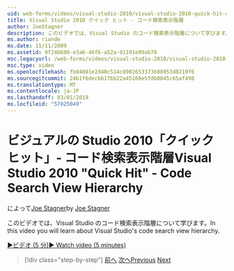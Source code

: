 ```yaml
---
uid: web-forms/videos/visual-studio-2010/visual-studio-2010-quick-hit-code-search-view-hierarchy
title: Visual Studio 2010 クイック ヒット - コード検索表示階層
author: JoeStagner
description: このビデオでは、Visual Studio のコード検索表示階層について学びます。
ms.author: riande
ms.date: 11/11/2009
ms.assetid: 0f24b680-e3a6-46f6-a52a-91191e09ab78
msc.legacyurl: /web-forms/videos/visual-studio-2010/visual-studio-2010-quick-hit-code-search-view-hierarchy
msc.type: video
ms.openlocfilehash: fb04081e2d40c514c8902653373b08953d8219f6
ms.sourcegitcommit: 24b1f6decbb17bb22a45166e5fdb0845c65af498
ms.translationtype: MT
ms.contentlocale: ja-JP
ms.lasthandoff: 03/01/2019
ms.locfileid: "57025049"
---
```

<a name="visual-studio-2010-quick-hit---code-search-view-hierarchy"></a><span data-ttu-id="93d8a-103">ビジュアルの Studio 2010「クイック ヒット」- コード検索表示階層</span><span class="sxs-lookup"><span data-stu-id="93d8a-103">Visual Studio 2010 "Quick Hit" - Code Search View Hierarchy</span></span>
====================
<span data-ttu-id="93d8a-104">によって[Joe Stagner](https://github.com/JoeStagner)</span><span class="sxs-lookup"><span data-stu-id="93d8a-104">by [Joe Stagner](https://github.com/JoeStagner)</span></span>

<span data-ttu-id="93d8a-105">このビデオでは、Visual Studio のコード検索表示階層について学びます。</span><span class="sxs-lookup"><span data-stu-id="93d8a-105">In this video you will learn about Visual Studio's code search view hierarchy.</span></span>

[<span data-ttu-id="93d8a-106">&#9654;ビデオ (5 分)</span><span class="sxs-lookup"><span data-stu-id="93d8a-106">&#9654; Watch video (5 minutes)</span></span>](https://channel9.msdn.com/Blogs/ASP-NET-Site-Videos/visual-studio-2010-quick-hit-code-search-view-hierarchy)

> [!div class="step-by-step"]
> <span data-ttu-id="93d8a-107">[前へ](visual-studio-2010-quick-hit-code-optimized-profile.md)
> [次へ](visual-studio-2010-quick-hit-intellisense-smart-lists.md)</span><span class="sxs-lookup"><span data-stu-id="93d8a-107">[Previous](visual-studio-2010-quick-hit-code-optimized-profile.md)
[Next](visual-studio-2010-quick-hit-intellisense-smart-lists.md)</span></span>
